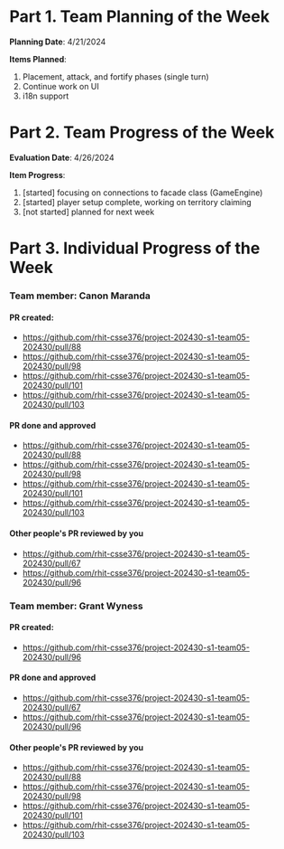 # Part 1. Team Planning of the Week
**Planning Date**: 4/21/2024

**Items Planned**:
1. Placement, attack, and fortify phases (single turn)
2. Continue work on UI
3. i18n support

# Part 2. Team Progress of the Week
**Evaluation Date**: 4/26/2024

**Item Progress**:
1. [started] focusing on connections to facade class (GameEngine)
2. [started] player setup complete, working on territory claiming
3. [not started] planned for next week

# Part 3. Individual Progress of the Week
### Team member: Canon Maranda
#### PR created:
- https://github.com/rhit-csse376/project-202430-s1-team05-202430/pull/88
- https://github.com/rhit-csse376/project-202430-s1-team05-202430/pull/98
- https://github.com/rhit-csse376/project-202430-s1-team05-202430/pull/101
- https://github.com/rhit-csse376/project-202430-s1-team05-202430/pull/103

#### PR done and approved
- https://github.com/rhit-csse376/project-202430-s1-team05-202430/pull/88
- https://github.com/rhit-csse376/project-202430-s1-team05-202430/pull/98
- https://github.com/rhit-csse376/project-202430-s1-team05-202430/pull/101
- https://github.com/rhit-csse376/project-202430-s1-team05-202430/pull/103

#### Other people's PR reviewed by you
- https://github.com/rhit-csse376/project-202430-s1-team05-202430/pull/67
- https://github.com/rhit-csse376/project-202430-s1-team05-202430/pull/96

### Team member: Grant Wyness
#### PR created:
- https://github.com/rhit-csse376/project-202430-s1-team05-202430/pull/96

#### PR done and approved
- https://github.com/rhit-csse376/project-202430-s1-team05-202430/pull/67
- https://github.com/rhit-csse376/project-202430-s1-team05-202430/pull/96

#### Other people's PR reviewed by you
- https://github.com/rhit-csse376/project-202430-s1-team05-202430/pull/88
- https://github.com/rhit-csse376/project-202430-s1-team05-202430/pull/98
- https://github.com/rhit-csse376/project-202430-s1-team05-202430/pull/101
- https://github.com/rhit-csse376/project-202430-s1-team05-202430/pull/103
